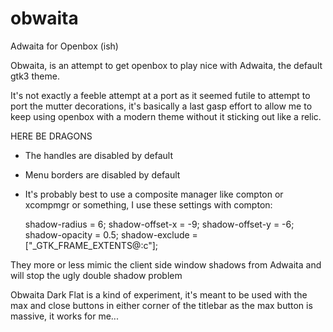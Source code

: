 obwaita
=======

Adwaita for Openbox (ish)

Obwaita, is an attempt to get openbox to play nice with Adwaita, the default
gtk3 theme.

It's not exactly a feeble attempt at a port as it seemed futile to attempt to 
port the mutter decorations, it's basically a last gasp effort to allow me to 
keep using openbox with a modern theme without it sticking out like a relic.

HERE BE DRAGONS

* The handles are disabled by default
* Menu borders are disabled by default
* It's probably best to use a composite manager like compton or xcompmgr or 
  something, I use these settings with compton:

  shadow-radius = 6;
  shadow-offset-x = -9;
  shadow-offset-y = -6;
  shadow-opacity = 0.5;
  shadow-exclude = ["_GTK_FRAME_EXTENTS@:c"];

They more or less mimic the client side window shadows from Adwaita and will 
stop the ugly double shadow problem

Obwaita Dark Flat is a kind of experiment, it's meant to be used with the max and close buttons in either corner of the titlebar as the max button is massive, it works for me...
